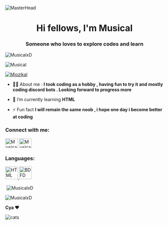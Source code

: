![MasterHead](https://3.bp.blogspot.com/-blFLL1zlWBI/WEoldetgmEI/AAAAAAAAYH4/3Gd-XunvYFwzJxYewyyfUNa5Es8-ueWAQCLcB/s1600/music%2Bbanner%2Bgif.gif)
<h1 align="center">Hi fellows, I'm Musical</h1>
<h3 align="center">Someone who loves to explore codes and learn</h3>

<p align="left"> <img src="https://komarev.com/ghpvc/?username=MusicalxD&label=Vistors&color=09ec8a&style=flat-square" alt="MusicalxD" /> </p>

<p align="left"> <img src="https://dcbadge.vercel.app/api/shield/617836989672325151" alt="Musical" /> </p>

<p align="left"> <a href="https://twitter.com/Miozikal" target="blank"><img src="https://img.shields.io/twitter/follow/Miozikal?logo=twitter&style=for-the-badge" alt="Miozikal" /></a> </p>

- 👨‍💻 About me : **I took coding as a hobby , having fun to try it and mostly coding discord bots . Looking forward to progress more**

- 🌱 I’m currently learning **HTML**

- ⚡ Fun fact **I will remain the same noob , i hope one day i become better at coding**

<h3 align="left">Connect with me:</h3>
<p align="left">
<a href="https://twitter.com/Miozikal" target="blank"><img align="center" src="https://raw.githubusercontent.com/rahuldkjain/github-profile-readme-generator/master/src/images/icons/Social/twitter.svg" alt="MusicalxD" height="30" width="40" /></a>
<a href="https://www.youtube.com/channel/UC-MTiH3h0ePHwPxUN7bXf2w" target="blank"><img align="center" src="https://raw.githubusercontent.com/rahuldkjain/github-profile-readme-generator/master/src/images/icons/Social/youtube.svg" alt="Musical" height="30" width="40" /></a>
</p>

<h3 align="left">Languages:</h3>
<a href="https://html.com/" target="_blank" rel="noreferrer"> <img src="https://upload.wikimedia.org/wikipedia/commons/thumb/6/61/HTML5_logo_and_wordmark.svg/2048px-HTML5_logo_and_wordmark.svg.png" alt="HTML" width="40" height="40"/> </a><a 
href="https://botdesignerdiscord.com/" target="_blank" rel="noreferrer"> <img src="https://botdesignerdiscord.com/logo512.png" alt="BDFD" width="40" height="40"/> </a> 

<p>&nbsp;<img align="center" src="https://github-readme-stats.vercel.app/api?username=MusicalxD&show_icons=true&theme=tokyonight&title_color=04f196&text_color=06dfef&locale=en" alt="MusicalxD" /></p>

<p><img align="center" src="https://github-readme-streak-stats.herokuapp.com/?user=MusicalxD&theme=dark" alt="MusicalxD" /></p>

**Cya ❤️**

<p><img align="center" src="https://i.pinimg.com/originals/35/ce/9f/35ce9f85da291b4c1c504d8cbd37e8ee.gif" alt="cats" /></p>
